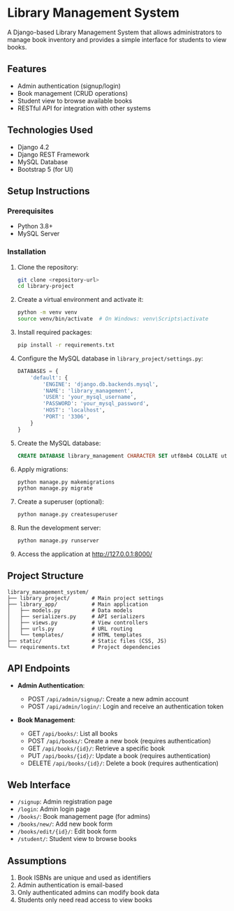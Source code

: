 # Library Management System

A Django-based Library Management System that allows administrators to manage book inventory and provides a simple interface for students to view books.

## Features

- Admin authentication (signup/login)
- Book management (CRUD operations)
- Student view to browse available books
- RESTful API for integration with other systems

## Technologies Used

- Django 4.2
- Django REST Framework
- MySQL Database
- Bootstrap 5 (for UI)

## Setup Instructions

### Prerequisites

- Python 3.8+
- MySQL Server

### Installation

1. Clone the repository:
   ```bash
   git clone <repository-url>
   cd library-project
   ```

2. Create a virtual environment and activate it:
   ```bash
   python -m venv venv
   source venv/bin/activate  # On Windows: venv\Scripts\activate
   ```

3. Install required packages:
   ```bash
   pip install -r requirements.txt
   ```

4. Configure the MySQL database in `library_project/settings.py`:
   ```python
   DATABASES = {
       'default': {
           'ENGINE': 'django.db.backends.mysql',
           'NAME': 'library_management',
           'USER': 'your_mysql_username',
           'PASSWORD': 'your_mysql_password',
           'HOST': 'localhost',
           'PORT': '3306',
       }
   }
   ```

5. Create the MySQL database:
   ```sql
   CREATE DATABASE library_management CHARACTER SET utf8mb4 COLLATE utf8mb4_unicode_ci;
   ```

6. Apply migrations:
   ```bash
   python manage.py makemigrations
   python manage.py migrate
   ```

7. Create a superuser (optional):
   ```bash
   python manage.py createsuperuser
   ```

8. Run the development server:
   ```bash
   python manage.py runserver
   ```

9. Access the application at http://127.0.0.1:8000/

## Project Structure

```
library_management_system/
├── library_project/       # Main project settings
├── library_app/           # Main application
│   ├── models.py          # Data models
│   ├── serializers.py     # API serializers
│   ├── views.py           # View controllers
│   ├── urls.py            # URL routing
│   └── templates/         # HTML templates
├── static/                # Static files (CSS, JS)
└── requirements.txt       # Project dependencies
```

## API Endpoints

- **Admin Authentication**:
  - POST `/api/admin/signup/`: Create a new admin account
  - POST `/api/admin/login/`: Login and receive an authentication token

- **Book Management**:
  - GET `/api/books/`: List all books
  - POST `/api/books/`: Create a new book (requires authentication)
  - GET `/api/books/{id}/`: Retrieve a specific book
  - PUT `/api/books/{id}/`: Update a book (requires authentication)
  - DELETE `/api/books/{id}/`: Delete a book (requires authentication)

## Web Interface

- `/signup`: Admin registration page
- `/login`: Admin login page
- `/books/`: Book management page (for admins)
- `/books/new/`: Add new book form
- `/books/edit/{id}/`: Edit book form
- `/student/`: Student view to browse books

## Assumptions

1. Book ISBNs are unique and used as identifiers
2. Admin authentication is email-based
3. Only authenticated admins can modify book data
4. Students only need read access to view books


